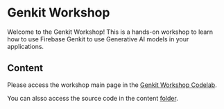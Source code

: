 # Genkit Workshop

Welcome to the Genkit Workshop! This is a hands-on workshop to learn how to use Firebase Genkit to use Generative AI models in your applications.

## Content

Please access the workshop main page in the [Genkit Workshop Codelab](https://genkit-workshop.xavidop.me).

You can alsso access the source code in the content [folder](/content/).